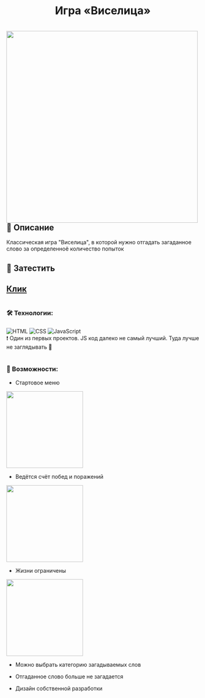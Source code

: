 <h1 align="center">Игра «Виселица»</h1>
</br>
<img width='500' align="left" src='http://vladkoleda.ru/img/git/gallow-img/1.jpg'>
<h2>🌟 Описание</h2>
Классическая игра "Виселица", в которой нужно отгадать загаданное слово за определенноё количество попыток










<h2>🚀 Затестить <h2> 
  
[Клик](http://vladkoleda.ru/projects/gallow/gallow.html)



#

<p>
<h3>🛠️ Технологии: </h3>
</p>


###
![HTML](https://img.shields.io/badge/-HTML-3C287D?style=for-the-badget&logo=html5)
![CSS](https://img.shields.io/badge/-CSS-3C287D?style=for-the-badget&logo=css3)
![JavaScript](https://img.shields.io/badge/-JAVASCRIPT-3C287D?style=for-the-badget&logo=JavaScript)
</br>
❗️ Один из первых проектов. JS код далеко не самый лучший. Туда лучше не заглядывать 🙈
#





<h3>🧐 Возможности: </h3>


- Стартовое меню

<img width='200' src='http://vladkoleda.ru/img/git/gallow-img/2.jpg'>

- Ведётся счёт побед и поражений

<img width='200' src='http://vladkoleda.ru/img/git/gallow-img/4.jpg'>

- Жизни ограничены

<img width='200' src='http://vladkoleda.ru/img/git/gallow-img/3.jpg'>

- Можно выбрать категорию загадываемых слов

- Отгаданное слово больше не загадается

- Дизайн собственной разработки
